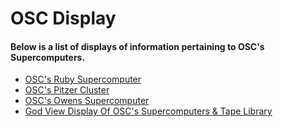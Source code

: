 # OSC Display
#### Below is a list of displays of information pertaining to OSC's Supercomputers.

* [OSC's Ruby Supercomputer](https://kinanalattar.github.io/osc-display/osc_display_1s.htm)
* [OSC's Pitzer Cluster](https://kinanalattar.github.io/osc-display/osc_display_2s.htm)
* [OSC's Owens Supercomputer](https://kinanalattar.github.io/osc-display/osc_display_3s.htm)
* [God View Display Of OSC's Supercomputers & Tape Library](https://kinanalattar.github.io/osc-display/osc_display_all_1.htm)
